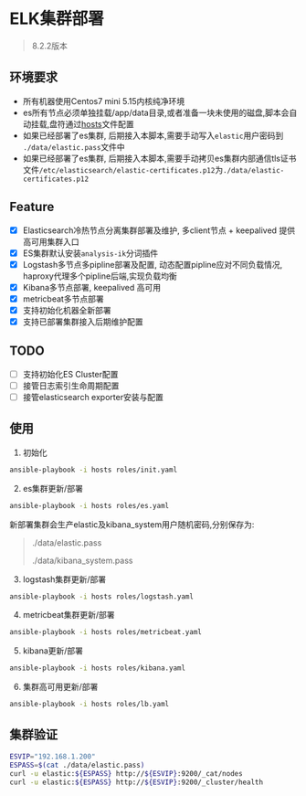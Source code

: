 # ELK集群部署
> 8.2.2版本

## 环境要求

* 所有机器使用Centos7 mini 5.15内核纯净环境
* es所有节点必须单独挂载/app/data目录,或者准备一块未使用的磁盘,脚本会自动挂载,盘符通过[hosts](./hosts)文件配置
* 如果已经部署了es集群, 后期接入本脚本,需要手动写入`elastic`用户密码到 `./data/elastic.pass`文件中
* 如果已经部署了es集群, 后期接入本脚本,需要手动拷贝es集群内部通信tls证书文件`/etc/elasticsearch/elastic-certificates.p12`为`./data/elastic-certificates.p12`

## Feature

- [x] Elasticsearch冷热节点分离集群部署及维护, 多client节点 + keepalived 提供高可用集群入口
- [x] ES集群默认安装`analysis-ik`分词插件
- [x] Logstash多节点多pipline部署及配置, 动态配置pipline应对不同负载情况, haproxy代理多个pipline后端,实现负载均衡
- [x] Kibana多节点部署, keepalived 高可用
- [x] metricbeat多节点部署
- [x] 支持初始化机器全新部署
- [x] 支持已部署集群接入后期维护配置

## TODO
- [ ] 支持初始化ES Cluster配置
- [ ] 接管日志索引生命周期配置
- [ ] 接管elasticsearch exporter安装与配置

## 使用

1. 初始化
```bash
ansible-playbook -i hosts roles/init.yaml
```

2. es集群更新/部署
```bash
ansible-playbook -i hosts roles/es.yaml
```

新部署集群会生产elastic及kibana_system用户随机密码,分别保存为:
> ./data/elastic.pass
>
> ./data/kibana_system.pass


3. logstash集群更新/部署
```bash
ansible-playbook -i hosts roles/logstash.yaml
```

4. metricbeat集群更新/部署
```bash
ansible-playbook -i hosts roles/metricbeat.yaml
```

5. kibana更新/部署
```bash
ansible-playbook -i hosts roles/kibana.yaml
```

6. 集群高可用更新/部署
```bash
ansible-playbook -i hosts roles/lb.yaml
```

## 集群验证
```bash
ESVIP="192.168.1.200"
ESPASS=$(cat ./data/elastic.pass)
curl -u elastic:${ESPASS} http://${ESVIP}:9200/_cat/nodes
curl -u elastic:${ESPASS} http://${ESVIP}:9200/_cluster/health
```
